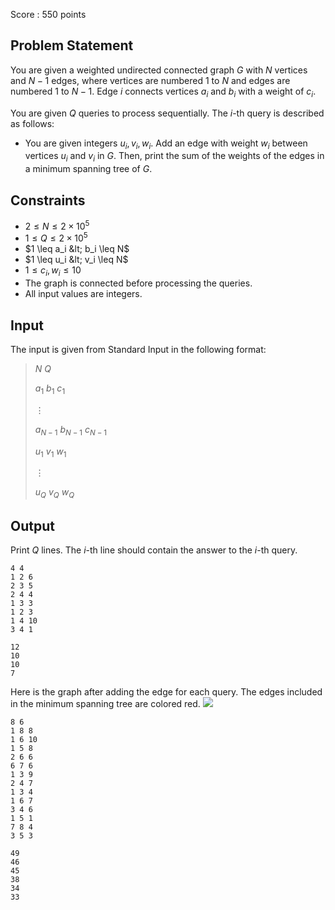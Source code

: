Score : $550$ points

## Problem Statement

You are given a weighted undirected connected graph $G$ with $N$ vertices and $N-1$ edges, where vertices are numbered $1$ to $N$ and edges are numbered $1$ to $N-1$. Edge $i$ connects vertices $a_i$ and $b_i$ with a weight of $c_i$.

You are given $Q$ queries to process sequentially. The $i$-th query is described as follows:

- You are given integers $u_i, v_i, w_i$. Add an edge with weight $w_i$ between vertices $u_i$ and $v_i$ in $G$. Then, print the sum of the weights of the edges in a minimum spanning tree of $G$.

## Constraints

- $2 \leq N \leq 2 \times 10^5$
- $1 \leq Q \leq 2 \times 10^5$
- $1 \leq a_i &lt; b_i \leq N$
- $1 \leq u_i &lt; v_i \leq N$
- $1 \leq c_i, w_i \leq 10$
- The graph is connected before processing the queries.
- All input values are integers.

## Input

The input is given from Standard Input in the following format:

> $N$ $Q$
> 
> $a_1$ $b_1$ $c_1$
> 
> $\vdots$
> 
> $a_{N-1}$ $b_{N-1}$ $c_{N-1}$
> 
> $u_1$ $v_1$ $w_1$
> 
> $\vdots$
> 
> $u_Q$ $v_Q$ $w_Q$

## Output

Print $Q$ lines. The $i$-th line should contain the answer to the $i$-th query.

```input1
4 4
1 2 6
2 3 5
2 4 4
1 3 3
1 2 3
1 4 10
3 4 1
```

```output1
12
10
10
7
```

Here is the graph after adding the edge for each query. The edges included in the minimum spanning tree are colored red.
![](https://img.atcoder.jp/abc355/4e83a6e54750f138ecada66dd93b2b67.png)

```input2
8 6
1 8 8
1 6 10
1 5 8
2 6 6
6 7 6
1 3 9
2 4 7
1 3 4
1 6 7
3 4 6
1 5 1
7 8 4
3 5 3
```

```output2
49
46
45
38
34
33
```